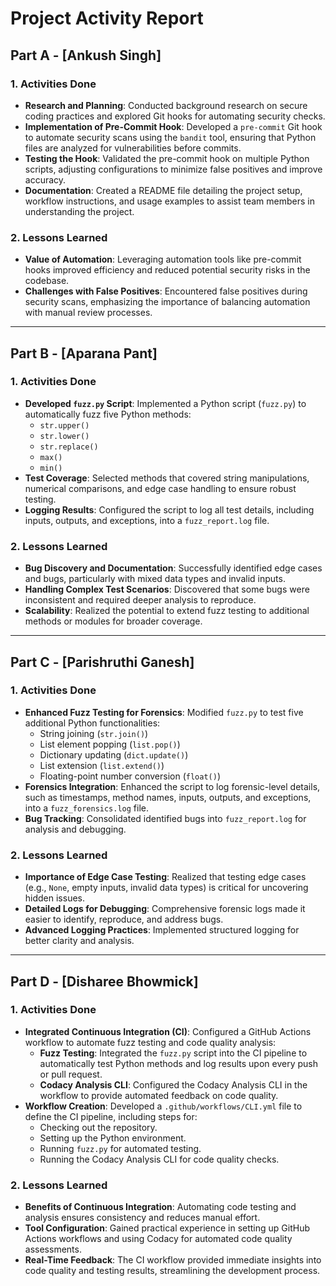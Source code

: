 # **Project Activity Report**

## **Part A - [Ankush Singh]**

### **1. Activities Done**
- **Research and Planning**: Conducted background research on secure coding practices and explored Git hooks for automating security checks.
- **Implementation of Pre-Commit Hook**: Developed a `pre-commit` Git hook to automate security scans using the `bandit` tool, ensuring that Python files are analyzed for vulnerabilities before commits.
- **Testing the Hook**: Validated the pre-commit hook on multiple Python scripts, adjusting configurations to minimize false positives and improve accuracy.
- **Documentation**: Created a README file detailing the project setup, workflow instructions, and usage examples to assist team members in understanding the project.

### **2. Lessons Learned**
- **Value of Automation**: Leveraging automation tools like pre-commit hooks improved efficiency and reduced potential security risks in the codebase.
- **Challenges with False Positives**: Encountered false positives during security scans, emphasizing the importance of balancing automation with manual review processes.

---

## **Part B - [Aparana Pant]**

### **1. Activities Done**
- **Developed `fuzz.py` Script**: Implemented a Python script (`fuzz.py`) to automatically fuzz five Python methods:
  - `str.upper()`
  - `str.lower()`
  - `str.replace()`
  - `max()`
  - `min()`
- **Test Coverage**: Selected methods that covered string manipulations, numerical comparisons, and edge case handling to ensure robust testing.
- **Logging Results**: Configured the script to log all test details, including inputs, outputs, and exceptions, into a `fuzz_report.log` file.

### **2. Lessons Learned**
- **Bug Discovery and Documentation**: Successfully identified edge cases and bugs, particularly with mixed data types and invalid inputs.
- **Handling Complex Test Scenarios**: Discovered that some bugs were inconsistent and required deeper analysis to reproduce.
- **Scalability**: Realized the potential to extend fuzz testing to additional methods or modules for broader coverage.

---

## **Part C - [Parishruthi Ganesh]**

### **1. Activities Done**
- **Enhanced Fuzz Testing for Forensics**: Modified `fuzz.py` to test five additional Python functionalities:
  - String joining (`str.join()`)
  - List element popping (`list.pop()`)
  - Dictionary updating (`dict.update()`)
  - List extension (`list.extend()`)
  - Floating-point number conversion (`float()`)
- **Forensics Integration**: Enhanced the script to log forensic-level details, such as timestamps, method names, inputs, outputs, and exceptions, into a `fuzz_forensics.log` file.
- **Bug Tracking**: Consolidated identified bugs into `fuzz_report.log` for analysis and debugging.

### **2. Lessons Learned**
- **Importance of Edge Case Testing**: Realized that testing edge cases (e.g., `None`, empty inputs, invalid data types) is critical for uncovering hidden issues.
- **Detailed Logs for Debugging**: Comprehensive forensic logs made it easier to identify, reproduce, and address bugs.
- **Advanced Logging Practices**: Implemented structured logging for better clarity and analysis.

---

## **Part D - [Disharee Bhowmick]**

### **1. Activities Done**
- **Integrated Continuous Integration (CI)**: Configured a GitHub Actions workflow to automate fuzz testing and code quality analysis:
  - **Fuzz Testing**: Integrated the `fuzz.py` script into the CI pipeline to automatically test Python methods and log results upon every push or pull request.
  - **Codacy Analysis CLI**: Configured the Codacy Analysis CLI in the workflow to provide automated feedback on code quality.
- **Workflow Creation**: Developed a `.github/workflows/CLI.yml` file to define the CI pipeline, including steps for:
  - Checking out the repository.
  - Setting up the Python environment.
  - Running `fuzz.py` for automated testing.
  - Running the Codacy Analysis CLI for code quality checks.

### **2. Lessons Learned**
- **Benefits of Continuous Integration**: Automating code testing and analysis ensures consistency and reduces manual effort.
- **Tool Configuration**: Gained practical experience in setting up GitHub Actions workflows and using Codacy for automated code quality assessments.
- **Real-Time Feedback**: The CI workflow provided immediate insights into code quality and testing results, streamlining the development process.
